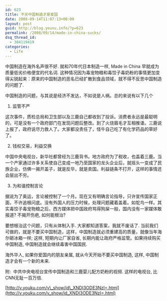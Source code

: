 ```yaml
---
id: 623
title: 不买中国制造才是爱国
date: 2008-09-14T11:07:13+00:00
layout: post
guid: http://blog.youxu.info/?p=623
permalink: /2008/09/14/made-in-china-sucks/
dsq_thread_id:
  - 384119419
categories:
  - Life
---
```

中国制造在海外名声很不好. 就和70年代日本制造一样, Made in China 早就成为质量低劣价格便宜的代名词. 这种情况因为毒宠物粮和毒饺子毒奶粉的事情更加变得尖锐起来：原来的中国制造的恶名已经扩散到食品领域，就不得不反思中国制造的问题了.

中国制造的问题，与其说是经济不发达，不如说是人祸。总的来说有以下几个

1. 监管不严

这次事件，质检总局和卫生部以及三鹿自己都收到了投诉。消费者永远是最聪明的，可是没有一个政府部门在发现问题后整改。到了火烧眉毛才互相推诿。三鹿说上报了，政府说尽力救人了。大家都没责任了，怪牛自己吃了有化学药品的草好了。

2. 钱权交易，利益交换

中国中央电视台，新华社都曾经为三鹿背书。地方政府为了税收，也盖着三鹿。<span style="font-family: 宋体;">当一个产家通过许多关系使自己变成一地乃至国家的龙头企业后，就摇头一变成了民族企业，仿佛一揭开盖子，就是反华，就是卖国。利益链条不打开，这样的事情还会层出不穷。</span>

3. 为和谐控制言论

据说为了奥运，言论被控制了一个月。现在又有明确言论指导，只许宣传国家正面，不许追根问底。没有外国人的压力时候，处理问题藏着盖着。如鸵鸟一样。其实毒饺子毒宠物粮之后，西方媒体把中国政府骂得狗屎一般，国内没有一家媒体敢报道? 不揭开伤疤, 如何能根治?

要想根治这个问题，只有从体制入手. 大家都知道答案，我就不废话了. 当前我们可做的，就是不要买中国制造，这样，中国制造就必须重建高的质量，就像当年海尔砸冰箱一样; 这样, 短期内让厂家自省, 长期内能让政府严格监管。如果持续购买中国制造, 中国制造就会继续毒害中国国民.

海外华人, 如果你爱国内的朋友亲属, 就从今天开始不要买中国制造, 这样, 中国制造才会有一个新的未来.

附:  中共中央电视台宣传中国制造和三鹿婴儿配方奶粉的视频. 这样的电视台, 比CNN无耻一百万倍.

[http://v.youku.com/v\_show/id\_XNDI3ODE3NzI=.html](http://v.youku.com/v_show/id_XNDI3ODE3NzI=.html)

 